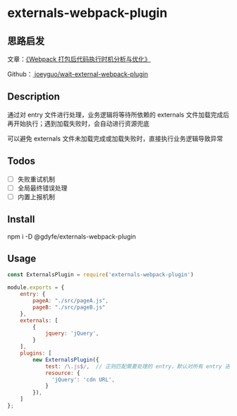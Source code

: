 # externals-webpack-plugin

## 思路启发

文章：[《Webpack 打包后代码执行时机分析与优化》](https://github.com/joeyguo/blog/issues/21)

Github：[ joeyguo/wait-external-webpack-plugin ](https://github.com/joeyguo/wait-external-webpack-plugin)

## Description

通过对 entry 文件进行处理，业务逻辑将等待所依赖的 externals 文件加载完成后再开始执行；遇到加载失败时，会自动进行资源兜底

可以避免 externals 文件未加载完成或加载失败时，直接执行业务逻辑导致异常

## Todos

* [ ] 失败重试机制
* [ ] 全局最终错误处理
* [ ] 内置上报机制

## Install

npm i -D @gdyfe/externals-webpack-plugin

## Usage

``` js
const ExternalsPlugin = require('externals-webpack-plugin')

module.exports = {
    entry: {
        pageA: "./src/pageA.js",
        pageB: "./src/pageB.js"
    },
    externals: [
        {
            jquery: 'jQuery',
        }
    ],
    plugins: [
        new ExternalsPlugin({
            test: /\.js$/,  // 正则匹配需要处理的 entry，默认对所有 entry 进行处理
            resource: {
              'jQuery': 'cdn URL',
            }
        }),
    ]
};
```
